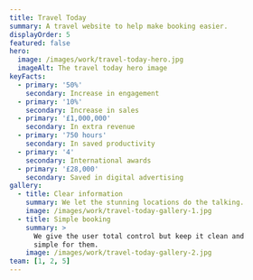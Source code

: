 ```yaml
---
title: Travel Today
summary: A travel website to help make booking easier.
displayOrder: 5
featured: false
hero:
  image: /images/work/travel-today-hero.jpg
  imageAlt: The travel today hero image
keyFacts:
  - primary: '50%'
    secondary: Increase in engagement
  - primary: '10%'
    secondary: Increase in sales
  - primary: '£1,000,000'
    secondary: In extra revenue
  - primary: '750 hours'
    secondary: In saved productivity
  - primary: '4'
    secondary: International awards
  - primary: '£28,000'
    secondary: Saved in digital advertising
gallery:
  - title: Clear information
    summary: We let the stunning locations do the talking.
    image: /images/work/travel-today-gallery-1.jpg
  - title: Simple booking
    summary: >
      We give the user total control but keep it clean and
      simple for them.
    image: /images/work/travel-today-gallery-2.jpg
team: [1, 2, 5]
---
```


